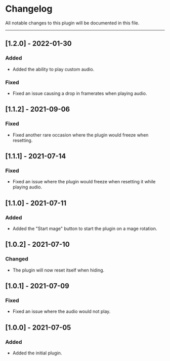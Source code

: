 # Changelog
All notable changes to this plugin will be documented in this file.

----------------------------------------------------------------------
## [1.2.0] - 2022-01-30
### Added
- Added the ability to play custom audio.
### Fixed
- Fixed an issue causing a drop in framerates when playing audio.

## [1.1.2] - 2021-09-06
### Fixed
- Fixed another rare occasion where the plugin would freeze when resetting.

## [1.1.1] - 2021-07-14
### Fixed
- Fixed an issue where the plugin would freeze when resetting it while playing audio.

## [1.1.0] - 2021-07-11
### Added
- Added the "Start mage" button to start the plugin on a mage rotation.

## [1.0.2] - 2021-07-10
### Changed
- The plugin will now reset itself when hiding.

## [1.0.1] - 2021-07-09
### Fixed
- Fixed an issue where the audio would not play.

## [1.0.0] - 2021-07-05
### Added
- Added the initial plugin.